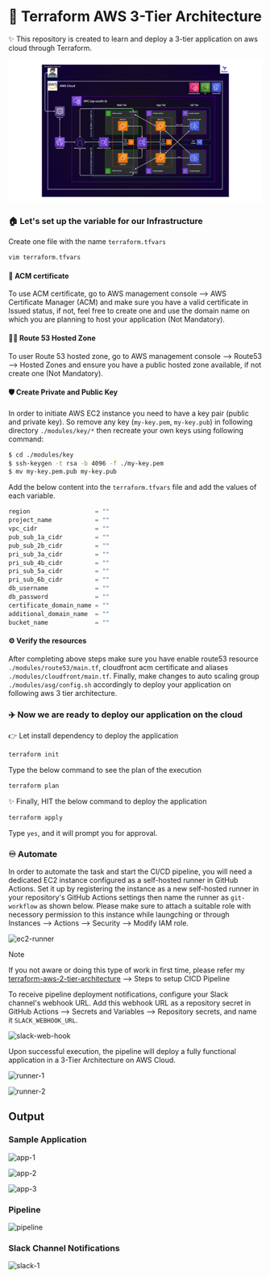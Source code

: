 # 🚀 Terraform AWS 3-Tier Architecture

✨ This repository is created to learn and deploy a 3-tier application on aws cloud through Terraform. 

<img src="https://raw.githubusercontent.com/Roni-Boiz/terraform-aws-3-tier-architecture/refs/heads/main/3TierArch.svg">

### 🏠 Let's set up the variable for our Infrastructure

Create one file with the name `terraform.tfvars`

```sh
vim terraform.tfvars
```

#### 🔐 ACM certificate

To use ACM certificate, go to AWS management console --> AWS Certificate Manager (ACM) and make sure you have a valid certificate in Issued status, if not, feel free to create one and use the domain name on which you are planning to host your application (Not Mandatory).

#### 👨‍💻 Route 53 Hosted Zone

To user Route 53 hosted zone, go to AWS management console --> Route53 --> Hosted Zones and ensure you have a public hosted zone available, if not create one (Not Mandatory).

#### 🛡 Create Private and Public Key

In order to initiate AWS EC2 instance you need to have a key pair (public and private key). So remove any key (`my-key.pem`, `my-key.pub`) in following directory `./modules/key/*` then recreate your own keys using following command:

```bash
$ cd ./modules/key
$ ssh-keygen -t rsa -b 4096 -f ./my-key.pem
$ mv my-key.pem.pub my-key.pub
```

Add the below content into the `terraform.tfvars` file and add the values of each variable.

```javascript
region                  = ""
project_name            = ""
vpc_cidr                = ""
pub_sub_1a_cidr         = ""
pub_sub_2b_cidr         = ""
pri_sub_3a_cidr         = ""
pri_sub_4b_cidr         = ""
pri_sub_5a_cidr         = ""
pri_sub_6b_cidr         = ""
db_username             = ""
db_password             = ""
certificate_domain_name = ""
additional_domain_name  = ""
bucket_name             = ""
```

#### ⚙️ Verify the resources

After completing above steps make sure you have enable route53 resource `./modules/route53/main.tf`, cloudfront acm certificate and aliases `./modules/cloudfront/main.tf`. Finally, make changes to auto scaling group `./modules/asg/config.sh` accordingly to deploy your application on following aws 3 tier architecture.

### ✈️ Now we are ready to deploy our application on the cloud 

👉 Let install dependency to deploy the application 

```sh
terraform init 
```

Type the below command to see the plan of the execution 

```sh
terraform plan
```

✨ Finally, HIT the below command to deploy the application

```sh
terraform apply 
```

Type `yes`, and it will prompt you for approval.

### ♾️ Automate

In order to automate the task and start the CI/CD pipeline, you will need a dedicated EC2 instance configured as a self-hosted runner in GitHub Actions. Set it up by registering the instance as a new self-hosted runner in your repository's GitHub Actions settings then name the runner as `git-workflow` as shown below. Please make sure to attach a suitable role with necessory permission to this instance while laungching or through Instances --> Actions --> Security --> Modify IAM role.

![ec2-runner](https://github.com/user-attachments/assets/6a046f6e-0cab-4245-bdd0-cc76c8888d80)

> [!Note]
> If you not aware or doing this type of work in first time, please refer my [terraform-aws-2-tier-architecture](https://github.com/Roni-Boiz/terraform-aws-2-tier-architecture) --> Steps to setup CICD Pipeline

To receive pipeline deployment notifications, configure your Slack channel's webhook URL. Add this webhook URL as a repository secret in GitHub Actions --> Secrets and Variables --> Repository secrets, and name it `SLACK_WEBHOOK_URL`.

![slack-web-hook](https://github.com/user-attachments/assets/3c28f8c7-29d9-4933-9548-b9975c89515c)

Upon successful execution, the pipeline will deploy a fully functional application in a 3-Tier Architecture on AWS Cloud.

![runner-1](https://github.com/user-attachments/assets/96b93af5-7e22-40ea-b58f-3de392b5df84)

![runner-2](https://github.com/user-attachments/assets/05afa19a-7a54-401d-86a1-d99810a74eac)

## Output

### Sample Application

![app-1](https://github.com/user-attachments/assets/3c6ee116-207c-4bbe-8784-e07812e52a2c)

![app-2](https://github.com/user-attachments/assets/96f5bc10-6331-411e-af30-faf89ca65168)

![app-3](https://github.com/user-attachments/assets/b973b63d-57a3-4f1b-8ce8-52c3a357d9fc)


### Pipeline

![pipeline](https://github.com/user-attachments/assets/015ee177-a3d0-4d6d-9960-4d1e82cf3e52)


### Slack Channel Notifications

![slack-1](https://github.com/user-attachments/assets/fedce9c4-2b79-486b-90d4-f0d49f06dfe1)
